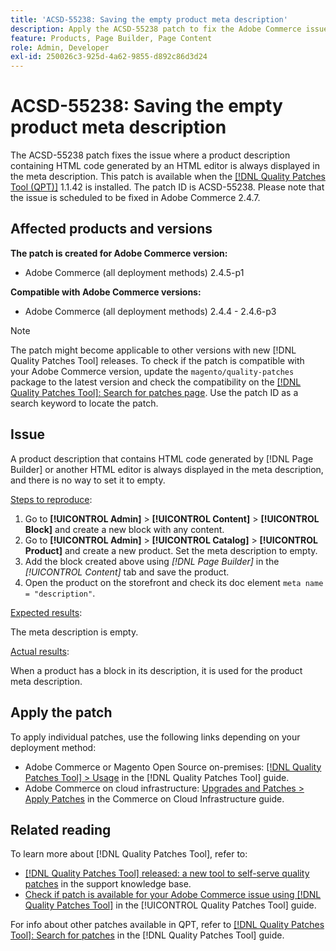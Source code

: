 ```yaml
---
title: 'ACSD-55238: Saving the empty product meta description'
description: Apply the ACSD-55238 patch to fix the Adobe Commerce issue where a product description that contains HTML code generated by [!DNL Page Builder] or another HTML editor is always displayed in the meta description, and there is no way to set it to empty.
feature: Products, Page Builder, Page Content
role: Admin, Developer
exl-id: 250026c3-925d-4a62-9855-d892c86d3d24
---
```

# ACSD-55238: Saving the empty product meta description

The ACSD-55238 patch fixes the issue where a product description containing HTML code generated by an HTML editor is always displayed in the meta description. This patch is available when the [[!DNL Quality Patches Tool (QPT)]](https://experienceleague.adobe.com/en/docs/commerce-knowledge-base/kb/announcements/commerce-announcements/magento-quality-patches-released-new-tool-to-self-serve-quality-patches) 1.1.42 is installed. The patch ID is ACSD-55238. Please note that the issue is scheduled to be fixed in Adobe Commerce 2.4.7.

## Affected products and versions

**The patch is created for Adobe Commerce version:**

* Adobe Commerce (all deployment methods) 2.4.5-p1

**Compatible with Adobe Commerce versions:**

* Adobe Commerce (all deployment methods) 2.4.4 - 2.4.6-p3

>[!NOTE]
>
>The patch might become applicable to other versions with new [!DNL Quality Patches Tool] releases. To check if the patch is compatible with your Adobe Commerce version, update the `magento/quality-patches` package to the latest version and check the compatibility on the [[!DNL Quality Patches Tool]: Search for patches page](https://experienceleague.adobe.com/tools/commerce-quality-patches/index.html). Use the patch ID as a search keyword to locate the patch.

## Issue

A product description that contains HTML code generated by [!DNL Page Builder] or another HTML editor is always displayed in the meta description, and there is no way to set it to empty.

<u>Steps to reproduce</u>:

1. Go to **[!UICONTROL Admin]** > **[!UICONTROL Content]** > **[!UICONTROL Block]** and create a new block with any content.
1. Go to **[!UICONTROL Admin]** > **[!UICONTROL Catalog]** > **[!UICONTROL Product]** and create a new product. Set the meta description to empty.
1. Add the block created above using *[!DNL Page Builder]* in the *[!UICONTROL Content]* tab and save the product.
1. Open the product on the storefront and check its doc element `meta name = "description"`.

<u>Expected results</u>:

The meta description is empty.

<u>Actual results</u>:

When a product has a block in its description, it is used for the product meta description.

## Apply the patch

To apply individual patches, use the following links depending on your deployment method:

* Adobe Commerce or Magento Open Source on-premises: [[!DNL Quality Patches Tool] > Usage](https://experienceleague.adobe.com/docs/commerce-operations/tools/quality-patches-tool/usage.html) in the [!DNL Quality Patches Tool] guide.
* Adobe Commerce on cloud infrastructure: [Upgrades and Patches > Apply Patches](https://experienceleague.adobe.com/docs/commerce-cloud-service/user-guide/develop/upgrade/apply-patches.html) in the Commerce on Cloud Infrastructure guide.

## Related reading

To learn more about [!DNL Quality Patches Tool], refer to:

* [[!DNL Quality Patches Tool] released: a new tool to self-serve quality patches](https://experienceleague.adobe.com/en/docs/commerce-knowledge-base/kb/announcements/commerce-announcements/magento-quality-patches-released-new-tool-to-self-serve-quality-patches) in the support knowledge base.
* [Check if patch is available for your Adobe Commerce issue using [!DNL Quality Patches Tool]](/help/tools/quality-patches-tool/patches-available-in-qpt/check-patch-for-magento-issue-with-magento-quality-patches.md) in the [!UICONTROL Quality Patches Tool] guide.


For info about other patches available in QPT, refer to [[!DNL Quality Patches Tool]: Search for patches](https://experienceleague.adobe.com/tools/commerce-quality-patches/index.html) in the [!DNL Quality Patches Tool] guide.
